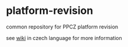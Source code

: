 platform-revision
=================

common repository for PPCZ platform revision

see [wiki](https://github.com/pirati-cz/platform-revision/wiki) in czech language for more information
